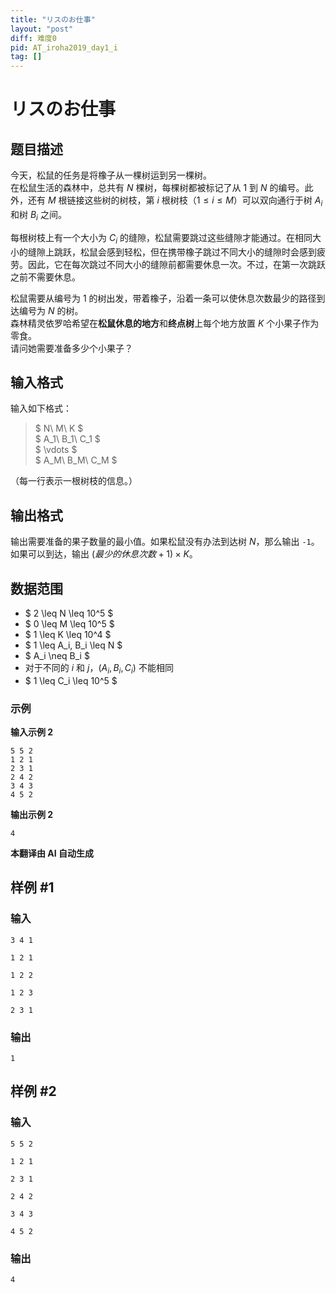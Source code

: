 ```yaml
---
title: "リスのお仕事"
layout: "post"
diff: 难度0
pid: AT_iroha2019_day1_i
tag: []
---
```


# リスのお仕事

## 题目描述

今天，松鼠的任务是将橡子从一棵树运到另一棵树。  
在松鼠生活的森林中，总共有 $N$ 棵树，每棵树都被标记了从 $1$ 到 $N$ 的编号。此外，还有 $M$ 根链接这些树的树枝，第 $i$ 根树枝（$1 \leq i \leq M$）可以双向通行于树 $A_i$ 和树 $B_i$ 之间。  

每根树枝上有一个大小为 $C_i$ 的缝隙，松鼠需要跳过这些缝隙才能通过。在相同大小的缝隙上跳跃，松鼠会感到轻松，但在携带橡子跳过不同大小的缝隙时会感到疲劳。因此，它在每次跳过不同大小的缝隙前都需要休息一次。不过，在第一次跳跃之前不需要休息。  

松鼠需要从编号为 $1$ 的树出发，带着橡子，沿着一条可以使休息次数最少的路径到达编号为 $N$ 的树。  
森林精灵依罗哈希望在**松鼠休息的地方**和**终点树**上每个地方放置 $K$ 个小果子作为零食。  
请问她需要准备多少个小果子？

## 输入格式

输入如下格式：

> $ N\ M\ K $  
> $ A_1\ B_1\ C_1 $  
> $ \vdots $  
> $ A_M\ B_M\ C_M $

（每一行表示一根树枝的信息。）

## 输出格式

输出需要准备的果子数量的最小值。如果松鼠没有办法到达树 $N$，那么输出 `-1`。  
如果可以到达，输出 $(最少的休息次数 + 1) \times K$。

## 数据范围

- $ 2 \leq N \leq 10^5 $
- $ 0 \leq M \leq 10^5 $
- $ 1 \leq K \leq 10^4 $
- $ 1 \leq A_i, B_i \leq N $
- $ A_i \neq B_i $
- 对于不同的 $i$ 和 $j$，$(A_i, B_i, C_i)$ 不能相同
- $ 1 \leq C_i \leq 10^5 $

### 示例

**输入示例 2**
```plaintext
5 5 2
1 2 1
2 3 1
2 4 2
3 4 3
4 5 2
```

**输出示例 2**
```plaintext
4
```

 **本翻译由 AI 自动生成**

## 样例 #1

### 输入

```
3 4 1
1 2 1
1 2 2
1 2 3
2 3 1
```

### 输出

```
1
```

## 样例 #2

### 输入

```
5 5 2
1 2 1
2 3 1
2 4 2
3 4 3
4 5 2
```

### 输出

```
4
```

